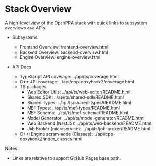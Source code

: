 # Stack Overview

A high-level view of the OpenPRA stack with quick links to subsystem overviews and APIs.

- Subsystems
  - Frontend Overview: frontend-overview.html
  - Backend Overview: backend-overview.html
  - Engine Overview: engine-overview.html

- API Docs
  - TypeScript API coverage: ../api/ts/coverage.html
  - C++ API coverage: ../api/cpp-doxybook2/coverage.html
  - TS packages:
    - Web Editor Utils: ../api/ts/web-editor/README.html
    - Shared SDK: ../api/ts/shared-sdk/README.html
    - Shared Types: ../api/ts/shared-types/README.html
    - MEF Types: ../api/ts/mef-types/README.html
    - MEF Schema: ../api/ts/mef-schema/README.html
    - Model Generator: ../api/ts/model-generator/README.html
    - Web Backend (NestJS): ../api/ts/web-backend/README.html
    - Job Broker (microservice): ../api/ts/job-broker/README.html
  - C++: Engine scram-node (Classes): ../api/cpp-doxybook2/index_classes.html

Notes

- Links are relative to support GitHub Pages base path.
